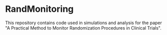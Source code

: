 # RandMonitoring
This repository contains code used in simulations and analysis for the paper "A Practical Method to Monitor Randomization Procedures in Clinical Trials".
